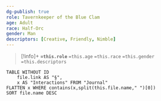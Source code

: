 ```yaml
---
dg-publish: true
role: Tavernkeeper of the Blue Clam
age: Adult
race: Half-Orc
gender: Man
descriptors: [Creative, Friendly, Nimble]
---
```


> [!info]+
> **`=this.role`**
> `=this.age` `=this.race` `=this.gender`
> `=this.descriptors`

```dataview
TABLE WITHOUT ID
	file.link AS "§", 
	x AS "Interactions" FROM "Journal"
FLATTEN x WHERE contains(x,split(this.file.name," ")[0])
SORT file.name DESC
```

